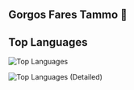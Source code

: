 ## Gorgos Fares Tammo 👋

## Top Languages

![Top Languages]([https://github-readme-stats.vercel.app/api/top-langs/?username=Gorgostammos&layout=compact&langs_count=10&cache_seconds=1800])

 ![Top Languages (Detailed)](https://github-readme-stats.vercel.app/api/top-langs/?username=Gorgostammos&langs_count=100&cache_seconds=1800)













